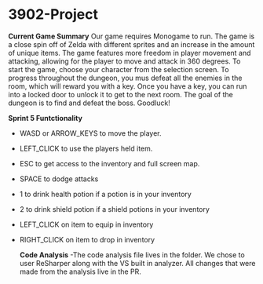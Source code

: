 # 3902-Project

**Current Game Summary**
Our game requires Monogame to run. The game is a close spin off of Zelda with different sprites and an increase in the amount of unique items.
The game features more freedom in player movement and attacking, allowing for the player to move and attack in 360 degrees.
To start the game, choose your character from the selection screen. To progress throughout the dungeon, you mus defeat all the enemies in the room, which will reward you with a key. Once you have a key, you can run into a locked door to unlock it to get to the next room.
The goal of the dungeon is to find and defeat the boss. Goodluck!

**Sprint 5 Funtctionality**
- WASD or ARROW_KEYS to move the player.
- LEFT_CLICK to use the players held item.
- ESC to get access to the inventory and full screen map.
- SPACE to dodge attacks
- 1 to drink health potion if a potion is in your inventory
- 2 to drink shield potion if a shield potions in your inventory
- LEFT_CLICK on item to equip in inventory
- RIGHT_CLICK on item to drop in inventory

  **Code Analysis**
  -The code analysis file lives in the folder. We chose to user ReSharper along with the VS built in analyzer. All changes that were made from the analysis live in the PR.

